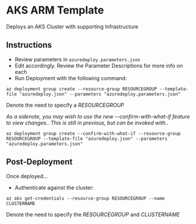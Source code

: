 # AKS ARM Template
Deploys an AKS Cluster with supporting Infrastructure

## Instructions
- Review parameters in `azuredeploy.parameters.json`
- Edit accordingly. Review the Parameter Descriptions for more info on each
- Run Deployment with the following command:
```
az deployment group create --resource-group RESOURCEGROUP --template-file "azuredeploy.json" --parameters "azuredeploy.parameters.json"
```
Denote the need to specify a *RESOURCEGROUP*


*As a sidenote, you may wish to use the new --confirm-with-what-if feature to view changes.. This is still in previous, but can be invoked with..*
```
az deployment group create --confirm-with-what-if --resource-group RESOURCEGROUP --template-file "azuredeploy.json" --parameters "azuredeploy.parameters.json"
```

## Post-Deployment
Once deployed...
- Authenticate against the cluster:
```
az aks get-credentials --resource-group RESOURCEGROUP --name CLUSTERNAME
```
Denote the need to specify the *RESOURCEGROUP* and *CLUSTERNAME*